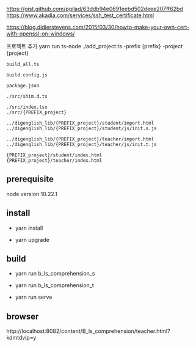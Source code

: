 https://gist.github.com/pgilad/63ddb94e0691eebd502deee207ff62bd
https://www.akadia.com/services/ssh_test_certificate.html

https://blog.didierstevens.com/2015/03/30/howto-make-your-own-cert-with-openssl-on-windows/


프로젝트 추가 
yarn run ts-node ./add_project.ts -prefix {prefix} -project {project}


	build_all.ts

	build.config.js

	package.json

	./src/shim.d.ts

	./src/index.tsx
	./src/{PREFIX_project}

	../digenglish_lib/{PREFIX_project}/student/import.html
	../digenglish_lib/{PREFIX_project}/student/js/init.s.js

	../digenglish_lib/{PREFIX_project}/teacher/import.html
	../digenglish_lib/{PREFIX_project}/teacher/js/init.t.js

	{PREFIX_project}/student/index.html
	{PREFIX_project}/teacher/index.html



## prerequisite

node version 10.22.1
	
## install

- yarn install

- yarn upgrade

## build

- yarn run b_ls_comprehension_s

- yarn run b_ls_comprehension_t

- yarn run serve

## browser

http://localhost:8082/content/B_ls_comprehension/teacher.html?kdmtdvlp=y





